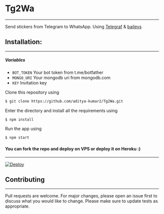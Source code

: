 
# Tg2Wa
---
Send stickers from Telegram to WhatsApp. 
Using [Telegraf](https://github.com/telegraf/telegraf) & [baileys](https://www.npmjs.com/package/@adiwajshing/baileys)

## **Installation**:
--- 

 ##### Variables

* `BOT_TOKEN` Your bot token from t.me/botfather
* `MONGO_URI` Your mongodb uri from mongodb.com
* `KEY` Invitation key

Clone this repository using
```sh
$ git clone https://github.com/aditya-kumar2/Tg2Wa.git
```
Enter the directory and install all the requirements using
```sh
$ npm install
```
Run the app using
```sh
$ npm start 
```

#### You can fork the repo and deploy on VPS or deploy it on Heroku :)  
---
[![Deploy](https://www.herokucdn.com/deploy/button.svg)](https://heroku.com/deploy?template=https://github.com/aditya-agrahari2/Tg2Wa/tree/main)

## Contributing
---
Pull requests are welcome. For major changes, please open an issue first to discuss what you would like to change.
Please make sure to update tests as appropriate.
